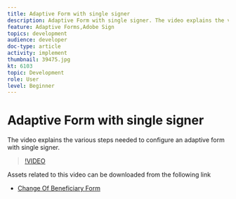 ```yaml
---
title: Adaptive Form with single signer
description: Adaptive Form with single signer. The video explains the various steps needed to configure an adaptive form with single signer.
feature: Adaptive Forms,Adobe Sign
topics: development
audience: developer
doc-type: article
activity: implement
thumbnail: 39475.jpg
kt: 6103
topic: Development
role: User
level: Beginner
---
```

# Adaptive Form with single signer


The video explains the various steps needed to configure an adaptive form with single signer.

>[!VIDEO](https://video.tv.adobe.com/v/39475/?quality=9&learn=on)

Assets related to this video can be downloaded from the following link

* [Change Of Beneficiary Form ](assets/change-of-beneficiary-form.zip)
